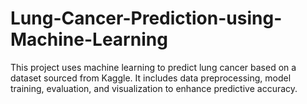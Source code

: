 # Lung-Cancer-Prediction-using-Machine-Learning
This project uses machine learning to predict lung cancer based on a dataset sourced from Kaggle. It includes data preprocessing, model training, evaluation, and visualization to enhance predictive accuracy.
